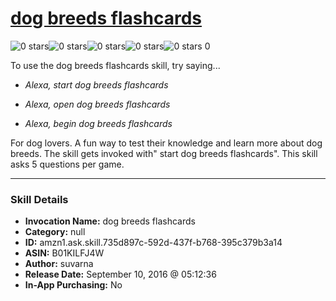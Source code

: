 # [dog breeds flashcards](http://alexa.amazon.com/#skills/amzn1.ask.skill.735d897c-592d-437f-b768-395c379b3a14)
![0 stars](../../images/ic_star_border_black_18dp_1x.png)![0 stars](../../images/ic_star_border_black_18dp_1x.png)![0 stars](../../images/ic_star_border_black_18dp_1x.png)![0 stars](../../images/ic_star_border_black_18dp_1x.png)![0 stars](../../images/ic_star_border_black_18dp_1x.png) 0

To use the dog breeds flashcards skill, try saying...

* *Alexa, start dog breeds flashcards*

* *Alexa, open dog breeds flashcards*

* *Alexa, begin dog breeds flashcards*

For dog lovers. A fun way to test their knowledge and learn more about dog breeds.
The skill gets invoked with" start dog breeds flashcards".
This skill asks 5 questions per game.

***

### Skill Details

* **Invocation Name:** dog breeds flashcards
* **Category:** null
* **ID:** amzn1.ask.skill.735d897c-592d-437f-b768-395c379b3a14
* **ASIN:** B01KILFJ4W
* **Author:** suvarna
* **Release Date:** September 10, 2016 @ 05:12:36
* **In-App Purchasing:** No
